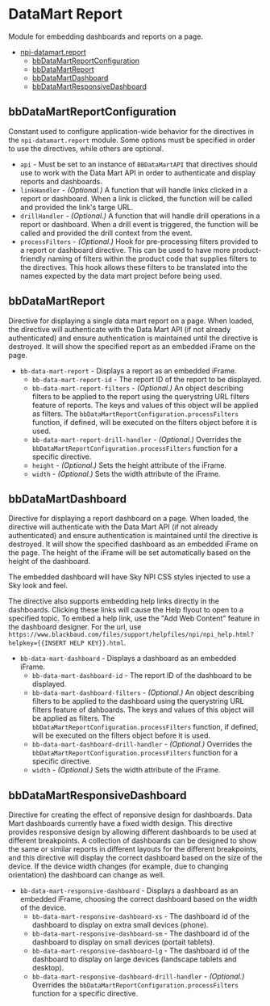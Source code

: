 <a name="npi-datamart.module_report"></a>

# DataMart Report
Module for embedding dashboards and reports on a page.


* [npi-datamart.report](#npi-datamart.module_report)
    * [bbDataMartReportConfiguration](#npi-datamart.module_report..bbDataMartReportConfiguration)
    * [bbDataMartReport](#npi-datamart.module_report..bbDataMartReport)
    * [bbDataMartDashboard](#npi-datamart.module_report..bbDataMartDashboard)
    * [bbDataMartResponsiveDashboard](#npi-datamart.module_report..bbDataMartResponsiveDashboard)


<a name="npi-datamart.module_report..bbDataMartReportConfiguration"></a>
## bbDataMartReportConfiguration
Constant used to configure application-wide behavior for the directives in the  `npi-datamart.report` module. Some options must be specified in order to use the directives, while others are optional.

* `api` - Must be set to an instance of `BBDataMartAPI` that directives should use to work with the Data Mart API in order to authenticate and display reports and dashboards. 
* `linkHandler` - *(Optional.)* A function that will handle links clicked in a report or dashboard. When a link is clicked, the function will be called and provided the link's targe URL.
* `drillHandler` - *(Optional.)* A function that will handle drill operations in a report or dashboard. When a drill event is triggered, the function will be called and provided the drill context from the event.
* `processFilters` - *(Optional.)* Hook for pre-processing filters provided to a report or dashboard directive. This can be used to have more product-friendly naming of filters within the product code that supplies filters to the directives.  This hook allows these filters to be translated into the names expected by the data mart project before being used. 


<a name="npi-datamart.module_report..bbDataMartReport"></a>
## bbDataMartReport
Directive for displaying a single data mart report on a page. When loaded, the directive will authenticate with the Data Mart API (if not already authenticated) and ensure authentication is maintained until the directive is destroyed. It will show the specified report as an embedded iFrame on the page.

* `bb-data-mart-report` - Displays a report as an embedded iFrame.
    * `bb-data-mart-report-id` - The report ID of the report to be displayed.
    * `bb-data-mart-report-filters` - *(Optional.)* An object describing filters to be applied to the report using the querystring URL filters feature of reports. The keys and values of this object will be applied as filters.  The `bbDataMartReportConfiguration.processFilters` function, if defined, will be executed on the filters object before it is used. 
    * `bb-data-mart-report-drill-handler` - *(Optional.)* Overrides the `bbDataMartReportConfiguration.processFilters` function for a specific directive.  
    * `height` - *(Optional.)* Sets the height attribute of the iFrame.
    * `width` - *(Optional.)* Sets the width attribute of the iFrame. 

  
<a name="npi-datamart.module_report..bbDataMartDashboard"></a>
## bbDataMartDashboard
Directive for displaying a report dashboard on a page. When loaded, the directive will authenticate with the Data Mart API (if not already authenticated) and ensure authentication is maintained until the directive is destroyed. It will show the specified dashboard as an embedded iFrame on the page. The height of the iFrame will be set automatically based on the height of the dashboard.

The embedded dashboard will have Sky NPI CSS styles injected to use a Sky look and feel.

The directive also supports embedding help links directly in the dashboards. Clicking these links will cause the Help flyout to open to a specified topic. To embed a help link, use the "Add Web Content" feature in the dashboard designer.  For the url, use `https://www.blackbaud.com/files/support/helpfiles/npi/npi_help.html?helpkey={{INSERT HELP KEY}}.html`.  

* `bb-data-mart-dashboard` - Displays a dashboard as an embedded iFrame.
    * `bb-data-mart-dashboard-id` - The report ID of the dashboard to be displayed.
    * `bb-data-mart-dashboard-filters` - *(Optional.)* An object describing filters to be applied to the dashboard using the querystring URL filters feature of dahboards. The keys and values of this object will be applied as filters.  The `bbDataMartReportConfiguration.processFilters` function, if defined, will be executed on the filters object before it is used. 
    * `bb-data-mart-dashboard-drill-handler` - *(Optional.)* Overrides the `bbDataMartReportConfiguration.processFilters` function for a specific directive.  
    * `width` - *(Optional.)* Sets the width attribute of the iFrame. 

<a name="npi-datamart.module_report..bbDataMartResponsiveDashboard"></a>
## bbDataMartResponsiveDashboard
Directive for creating the effect of reponsive design for dashboards. Data Mart dashboards currently have a fixed width design. This directive provides responsive design by allowing different dashboards to be used at different breakpoints.  A collection of dashboards can be designed to show the same or similar reports in different layouts for the different breakpoints, and this directive will display the correct dashboard based on the size of the device.  If the device width changes (for example, due to changing orientation) the dashboard can change as well.

* `bb-data-mart-responsive-dashboard` - Displays a dashboard as an embedded iFrame, choosing the correct dashboard based on the width of the device.
    * `bb-data-mart-responsive-dashboard-xs` - The dashboard id of the dashboard to display on extra small devices (phone).
    * `bb-data-mart-responsive-dashboard-sm` - The dashboard id of the dashboard to display on small devices (portait tablets).
    * `bb-data-mart-responsive-dashboard-lg` - The dashboard id of the dashboard to display on large devices (landscape tablets and desktop).
    * `bb-data-mart-responsive-dashboard-drill-handler` - *(Optional.)* Overrides the `bbDataMartReportConfiguration.processFilters` function for a specific directive.